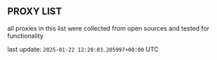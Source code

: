 ## PROXY LIST

all proxies in this list were collected from open sources and tested for functionality

last update: `2025-01-22 12:20:03.205997+00:00` UTC